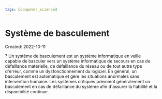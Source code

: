 ```yaml
---
tags: [computer_science] 
---
```

# Système de basculement
Created: 2022-10-11

?
Un système de basculement est un système informatique en veille capable de basculer vers un système informatique de secours en cas de défaillance matérielle, de défaillance du réseau ou de tout autre type d'erreur, comme un dysfonctionnement du logiciel.
En général, un basculement est automatique et gère les situations anormales sans intervention humaine.
Les systèmes critiques prévoient généralement un basculement en cas de défaillance du système afin d'assurer la fiabilité et la disponibilité continue.
<!--SR:!2022-10-14,3,250-->
